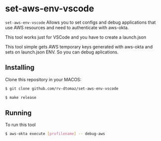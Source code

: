 # set-aws-env-vscode

`set-aws-env-vscode` Allows you to set configs and debug applications that use AWS resources and need to authenticate with aws-okta.

 This tool works just for VSCode and you have to create a launch.json

 This tool simple gets AWS temporary keys generated with aws-okta and sets on launch.json ENV. So you can debug aplications.

## Installing

Clone this repository in your MACOS:

```bash
$ git clone github.com/rv-dtomaz/set-aws-env-vscode

$ make release
```


## Running

To run this tool

```bash
$ aws-okta execute [profilename] -- debug-aws

```

